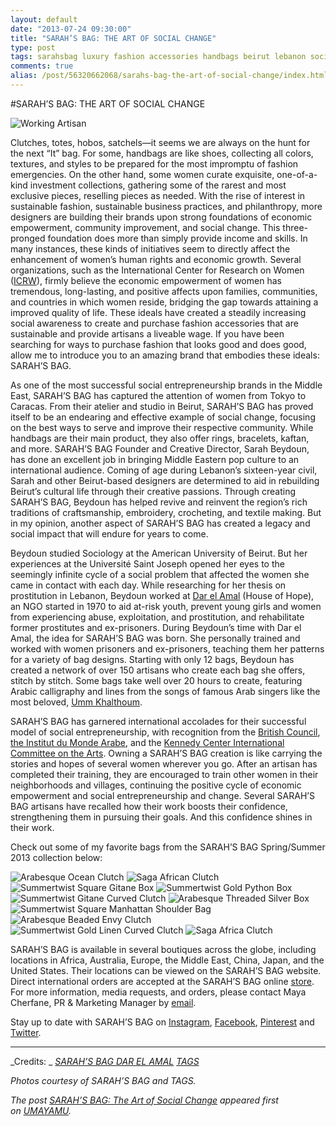 ```yaml
---
layout: default
date: "2013-07-24 09:30:00"
title: "SARAH’S BAG: THE ART OF SOCIAL CHANGE"
type: post
tags: sarahsbag luxury fashion accessories handbags beirut lebanon socialchange women artisan craftsmanship heritage tradition culture
comments: true
alias: /post/56320662068/sarahs-bag-the-art-of-social-change/index.html
---
```


#SARAH’S BAG: THE ART OF SOCIAL CHANGE

![Working Artisan][1]

Clutches, totes, hobos, satchels—it seems we are always on the hunt for the next “It” bag. For some, handbags are like shoes, collecting all colors, textures, and styles to be prepared for the most impromptu of fashion emergencies. On the other hand, some women curate exquisite, one-of-a-kind investment collections, gathering some of the rarest and most exclusive pieces, reselling pieces as needed. With the rise of interest in sustainable fashion, sustainable business practices, and philanthropy, more designers are building their brands upon strong foundations of economic empowerment, community improvement, and social change. This three-pronged foundation does more than simply provide income and skills. In many instances, these kinds of initiatives seem to directly affect the enhancement of women’s human rights and economic growth. Several organizations, such as the International Center for Research on Women ([ICRW][2]), firmly believe the economic empowerment of women has tremendous, long-lasting, and positive affects upon families, communities, and countries in which women reside, bridging the gap towards attaining a improved quality of life. These ideals have created a steadily increasing social awareness to create and purchase fashion accessories that are sustainable and provide artisans a liveable wage. If you have been searching for ways to purchase fashion that looks good and does good, allow me to introduce you to an amazing brand that embodies these ideals: SARAH’S BAG.

As one of the most successful social entrepreneurship brands in the Middle East, SARAH’S BAG has captured the attention of women from Tokyo to Caracas. From their atelier and studio in Beirut, SARAH’S BAG has proved itself to be an endearing and effective example of social change, focusing on the best ways to serve and improve their respective community. While handbags are their main product, they also offer rings, bracelets, kaftan, and more. SARAH’S BAG Founder and Creative Director, Sarah Beydoun, has done an excellent job in bringing Middle Eastern pop culture to an international audience. Coming of age during Lebanon’s sixteen-year civil, Sarah and other Beirut-based designers are determined to aid in rebuilding Beirut’s cultural life through their creative passions. Through creating SARAH’S BAG, Beydoun has helped revive and reinvent the region’s rich traditions of craftsmanship, embroidery, crocheting, and textile making. But in my opinion, another aspect of SARAH’S BAG has created a legacy and social impact that will endure for years to come.

Beydoun studied Sociology at the American University of Beirut. But her experiences at the Université Saint Joseph opened her eyes to the seemingly infinite cycle of a social problem that affected the women she came in contact with each day. While researching for her thesis on prostitution in Lebanon, Beydoun worked at [Dar el Amal][3] (House of Hope), an NGO started in 1970 to aid at-risk youth, prevent young girls and women from experiencing abuse, exploitation, and prostitution, and rehabilitate former prostitutes and ex-prisoners. During Beydoun’s time with Dar el Amal, the idea for SARAH’S BAG was born. She personally trained and worked with women prisoners and ex-prisoners, teaching them her patterns for a variety of bag designs. Starting with only 12 bags, Beydoun has created a network of over 150 artisans who create each bag she offers, stitch by stitch. Some bags take well over 20 hours to create, featuring Arabic calligraphy and lines from the songs of famous Arab singers like the most beloved, [Umm Khalthoum][4].

SARAH’S BAG has garnered international accolades for their successful model of social entrepreneurship, with recognition from the [British Council][5], [the Institut du Monde Arabe][6], and the [Kennedy Center International Committee on the Arts][7]. Owning a SARAH’S BAG creation is like carrying the stories and hopes of several women wherever you go. After an artisan has completed their training, they are encouraged to train other women in their neighborhoods and villages, continuing the positive cycle of economic empowerment and social entrepreneurship and change. Several SARAH’S BAG artisans have recalled how their work boosts their confidence, strengthening them in pursuing their goals. And this confidence shines in their work.

Check out some of my favorite bags from the SARAH’S BAG Spring/Summer 2013 collection below:

![Arabesque Ocean Clutch][8] ![Saga African Clutch][9] ![Summertwist Square Gitane Box][10] ![Summertwist Gold Python Box][11] ![Summertwist Gitane Curved Clutch][12] ![Arabesque Threaded Silver Box][13] ![Summertwist Square Manhattan Shoulder Bag][14] ![Arabesque Beaded Envy Clutch][15] ![Summertwist Gold Linen Curved Clutch][16] ![Saga Africa Clutch][17]

SARAH’S BAG is available in several boutiques across the globe, including locations in Africa, Australia, Europe, the Middle East, China, Japan, and the United States. Their locations can be viewed on the SARAH’S BAG website. Direct international orders are accepted at the SARAH’S BAG online [store][18]. For more information, media requests, and orders, please contact Maya Cherfane, PR &amp; Marketing Manager by [email][19].

Stay up to date with SARAH’S BAG on [Instagram][20], [Facebook][21], [Pinterest][22] and [Twitter][23].

* * *

_Credits: _
_[SARAH’S BAG
][24][DAR EL AMAL][25]
[TAGS][26]_

_Photos courtesy of SARAH’S BAG and TAGS._

_The post [SARAH’S BAG: The Art of Social Change][27]&nbsp;appeared first on&nbsp;[UMAYAMU][28]._

   [1]: http://farm3.staticflickr.com/2816/9359607640_6d64c6b8f5_o.jpg
   [2]: http://www.icrw.org/what-we-do/economic-empowerment (ICRW)
   [3]: http://www.daralamal.org/ (Dar el Amal)
   [4]: https://en.wikipedia.org/wiki/Umm_Kulthum (UMM KHALTHOUM)
   [5]: http://www.britishcouncil.org/ (British  Council)
   [6]: http://www.imarabe.org/ (Institut du Monde Arabe)
   [7]: http://www.kennedy-center.org/ (Kennedy Center)
   [8]: http://farm4.staticflickr.com/3722/9359607318_3207afa245_o.jpg
   [9]: http://farm6.staticflickr.com/5532/9356814221_7a7a6d0d94_o.jpg
   [10]: http://farm8.staticflickr.com/7434/9356816589_d0b07797cd_o.jpg
   [11]: http://farm4.staticflickr.com/3833/9359595224_98dab78b53_o.jpg
   [12]: http://farm4.staticflickr.com/3761/9356822717_57672bf80c_o.jpg
   [13]: http://farm8.staticflickr.com/7453/9356824469_6fb1b389c7_o.jpg
   [14]: http://farm8.staticflickr.com/7350/9356826733_76602365b7_o.jpg
   [15]: http://farm8.staticflickr.com/7384/9359606928_85805f8700_o.jpg
   [16]: http://farm3.staticflickr.com/2812/9359598424_0abd7f066e_o.jpg
   [17]: http://farm8.staticflickr.com/7409/9356815449_e4d378502b_o.jpg
   [18]: http://shop.sarahsbag.com/ (SARAH'S BAG)
   [19]: mailto:maya@sarahsbag.com?subject=Hello%20SARAH'S%20BAG!&amp;body=I%20saw%20your%20feature%20on%20UMAYAMU%20and%20want%20more%20information%20about%20your%20collection.
   [20]: http://www.instagram.com/sarahsbag (@SARAHSBAG)
   [21]: https://www.facebook.com/pages/Sarahs-bag/181712215217549 (SARAH'S BAG)
   [22]: http://pinterest.com/sarahsbag/ (SARAH'S BAG)
   [23]: https://twitter.com/sarahsbag (@SARAHSBAG)
   [24]: http://www.sarahsbag.com/ (SARAH'S BAG)
   [25]: http://www.daralamal.org/ (DAR EL AMAL)
   [26]: http://www.tags.com/ (TAGS)
   [27]: http://www.umayamu.com/post/56320662068/sarahs-bag-the-art-of-social-change (SARAH'S BAG: The Art of Social Change)
   [28]: http://www.umayamu.com (UMAYAMU)
